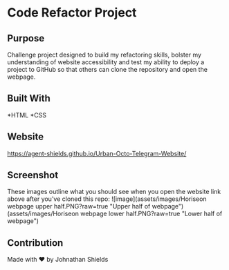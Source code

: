# Code Refactor Project

## Purpose
Challenge project designed to build my refactoring skills, bolster my understanding of website accessibility and test my ability to deploy a project to GitHub so that others can clone the repository and open the webpage. 

## Built With
*HTML
*CSS

## Website
https://agent-shields.github.io/Urban-Octo-Telegram-Website/

## Screenshot
These images outline what you should see when you open the website link above after you've cloned this repo: 
![image](assets/images/Horiseon webpage upper half.PNG?raw=true "Upper half of webpage")
(assets/images/Horiseon webpage lower half.PNG?raw=true "Lower half of webpage")

## Contribution
Made with ❤️ by Johnathan Shields 